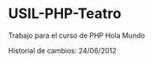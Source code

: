USIL-PHP-Teatro
===============

Trabajo para el curso de PHP
Hola Mundo

Historial de cambios:
24/06/2012